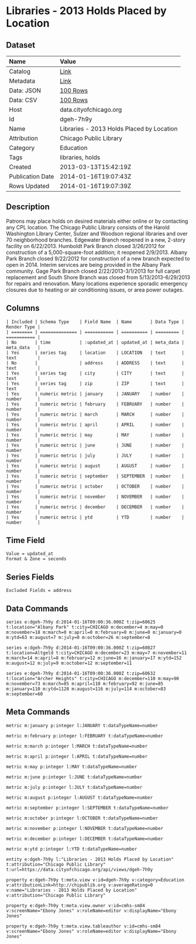 # Libraries - 2013 Holds Placed by Location

## Dataset

| Name | Value |
| :--- | :---- |
| Catalog | [Link](https://catalog.data.gov/dataset/libraries-2013-holds-placed-by-location-aafc4) |
| Metadata | [Link](https://data.cityofchicago.org/api/views/dgeh-7h9y) |
| Data: JSON | [100 Rows](https://data.cityofchicago.org/api/views/dgeh-7h9y/rows.json?max_rows=100) |
| Data: CSV | [100 Rows](https://data.cityofchicago.org/api/views/dgeh-7h9y/rows.csv?max_rows=100) |
| Host | data.cityofchicago.org |
| Id | dgeh-7h9y |
| Name | Libraries - 2013 Holds Placed by Location |
| Attribution | Chicago Public Library |
| Category | Education |
| Tags | libraries, holds |
| Created | 2013-03-13T15:42:19Z |
| Publication Date | 2014-01-16T19:07:43Z |
| Rows Updated | 2014-01-16T19:07:39Z |

## Description

Patrons may place holds on desired materials either online or by contacting any CPL location. The Chicago Public Library consists of the Harold Washington Library Center, Sulzer and Woodson regional libraries and over 70 neighborhood branches. Edgewater Branch reopened in a new, 2-story facility on 6/22/2013. Humboldt Park Branch closed 3/26/2012 for construction of a 5,000-square-foot addition; it reopened 2/9/2013. Albany Park Branch closed 9/22/2012 for construction of a new branch expected to open in 2014. Interim services are being provided in the Albany Park community. Gage Park Branch closed 2/22/2013-3/1/2013 for full carpet replacement and South Shore Branch was closed from 5/13/2013-6/29/2013 for repairs and renovation. Many locations experience sporadic emergency closures due to heating or air conditioning issues, or area power outages.

## Columns

```ls
| Included | Schema Type    | Field Name  | Name       | Data Type | Render Type |
| ======== | ============== | =========== | ========== | ========= | =========== |
| No       | time           | :updated_at | updated_at | meta_data | meta_data   |
| Yes      | series tag     | location    | LOCATION   | text      | text        |
| No       |                | address     | ADDRESS    | text      | text        |
| Yes      | series tag     | city        | CITY       | text      | text        |
| Yes      | series tag     | zip         | ZIP        | text      | text        |
| Yes      | numeric metric | january     | JANUARY    | number    | number      |
| Yes      | numeric metric | february    | FEBRUARY   | number    | number      |
| Yes      | numeric metric | march       | MARCH      | number    | number      |
| Yes      | numeric metric | april       | APRIL      | number    | number      |
| Yes      | numeric metric | may         | MAY        | number    | number      |
| Yes      | numeric metric | june        | JUNE       | number    | number      |
| Yes      | numeric metric | july        | JULY       | number    | number      |
| Yes      | numeric metric | august      | AUGUST     | number    | number      |
| Yes      | numeric metric | september   | SEPTEMBER  | number    | number      |
| Yes      | numeric metric | october     | OCTOBER    | number    | number      |
| Yes      | numeric metric | november    | NOVEMBER   | number    | number      |
| Yes      | numeric metric | december    | DECEMBER   | number    | number      |
| Yes      | numeric metric | ytd         | YTD        | number    | number      |
```

## Time Field

```ls
Value = updated_at
Format & Zone = seconds
```

## Series Fields

```ls
Excluded Fields = address
```

## Data Commands

```ls
series e:dgeh-7h9y d:2014-01-16T09:00:36.000Z t:zip=60625 t:location="Albany Park" t:city=CHICAGO m:december=4 m:may=0 m:november=18 m:march=0 m:april=0 m:february=0 m:june=0 m:january=0 m:ytd=63 m:august=7 m:july=0 m:october=26 m:september=8

series e:dgeh-7h9y d:2014-01-16T09:00:36.000Z t:zip=60827 t:location=Altgeld t:city=CHICAGO m:december=23 m:may=7 m:november=11 m:march=14 m:april=8 m:february=12 m:june=16 m:january=17 m:ytd=152 m:august=12 m:july=9 m:october=12 m:september=11

series e:dgeh-7h9y d:2014-01-16T09:00:36.000Z t:zip=60632 t:location="Archer Heights" t:city=CHICAGO m:december=110 m:may=90 m:november=73 m:march=85 m:april=110 m:february=92 m:june=85 m:january=110 m:ytd=1128 m:august=116 m:july=114 m:october=83 m:september=60
```

## Meta Commands

```ls
metric m:january p:integer l:JANUARY t:dataTypeName=number

metric m:february p:integer l:FEBRUARY t:dataTypeName=number

metric m:march p:integer l:MARCH t:dataTypeName=number

metric m:april p:integer l:APRIL t:dataTypeName=number

metric m:may p:integer l:MAY t:dataTypeName=number

metric m:june p:integer l:JUNE t:dataTypeName=number

metric m:july p:integer l:JULY t:dataTypeName=number

metric m:august p:integer l:AUGUST t:dataTypeName=number

metric m:september p:integer l:SEPTEMBER t:dataTypeName=number

metric m:october p:integer l:OCTOBER t:dataTypeName=number

metric m:november p:integer l:NOVEMBER t:dataTypeName=number

metric m:december p:integer l:DECEMBER t:dataTypeName=number

metric m:ytd p:integer l:YTD t:dataTypeName=number

entity e:dgeh-7h9y l:"Libraries - 2013 Holds Placed by Location" t:attribution="Chicago Public Library" t:url=https://data.cityofchicago.org/api/views/dgeh-7h9y

property e:dgeh-7h9y t:meta.view v:id=dgeh-7h9y v:category=Education v:attributionLink=http://chipublib.org v:averageRating=0 v:name="Libraries - 2013 Holds Placed by Location" v:attribution="Chicago Public Library"

property e:dgeh-7h9y t:meta.view.owner v:id=cmhs-sm84 v:screenName="Ebony Jones" v:roleName=editor v:displayName="Ebony Jones"

property e:dgeh-7h9y t:meta.view.tableauthor v:id=cmhs-sm84 v:screenName="Ebony Jones" v:roleName=editor v:displayName="Ebony Jones"
```